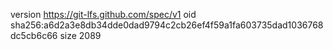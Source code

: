 version https://git-lfs.github.com/spec/v1
oid sha256:a6d2a3e8db34dde0dad9794c2cb26ef4f59a1fa603735dad1036768dc5cb6c66
size 2089

